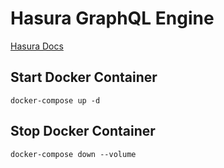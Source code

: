 # Hasura GraphQL Engine

[Hasura Docs](https://hasura.io/docs/1.0/graphql/manual/index.html)

## Start Docker Container
```shell script
docker-compose up -d
```

## Stop Docker Container
```shell script
docker-compose down --volume
```